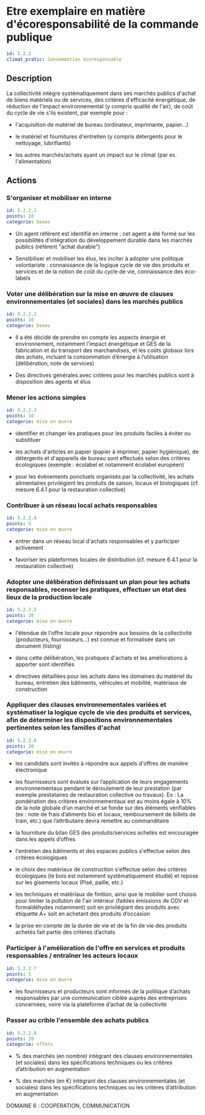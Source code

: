 # Etre exemplaire en matière d'écoresponsabilité de la commande publique
```yaml
id: 5.2.2
climat_pratic: Consommation écoresponsable
```
## Description
La collectivité intègre systématiquement dans ses marchés publics d'achat de biens matériels ou de services, des critères d'efficacité énergétique, de réduction de l'impact environnemental (y compris qualité de l'air), de coût du cycle de vie s'ils existent, par exemple pour :

- l'acquisition de matériel de bureau (ordinateur, imprimante, papier...)

- le matériel et fournitures d'entretien (y compris détergents pour le nettoyage, lubrifiants)

- les autres marchés/achats ayant un impact sur le climat (par ex. l'alimentation)





## Actions
### S'organiser et mobiliser en interne
```yaml
id: 5.2.2.1
points: 10
categorie: bases
```
- Un agent référent est identifié en interne : cet agent a été formé sur les possibilités d'intégration du développement durable dans les marchés publics (référent "achat durable”)

- Sensibiliser et mobiliser les élus, les inciter à adopter une politique volontariste : connaissance de la logique cycle de vie des produits et services et de la notion de coût du cycle de vie, connaissance des éco-labels




### Voter une délibération sur la mise en œuvre de clauses environnementales (et sociales) dans les marchés publics
```yaml
id: 5.2.2.2
points: 10
categorie: bases
```
- Il a été décidé de prendre en compte les aspects énergie et environnement, notamment l'impact énergétique et GES de la fabrication et du transport des marchandises, et les coûts globaux lors des achats, incluant la consommation d’énergie à l’utilisation (délibération, note de services)

- Des directives générales avec critères pour les marchés publics sont à disposition des agents et élus






### Mener les actions simples
```yaml
id: 5.2.2.3
points: 10
categorie: mise en œuvre
```
- identifier et changer les pratiques pour les produits faciles à éviter ou substituer

- les achats d'articles en papier (papier à imprimer, papier hygiénique), de détergents et d'appareils de bureau sont effectués selon des critères écologiques (exemple : écolabel et notamment écolabel européen)

- pour les évènements ponctuels organisés par la collectivité, les achats alimentaires privilégient les produits de saison, locaux et biologiques (cf. mesure 6.4.1  pour la restauration collective)




### Contribuer à un réseau local achats responsables
```yaml
id: 5.2.2.4
points: 5
categorie: mise en œuvre
```
- entrer dans un réseau local d'achats responsables et y participer activement

- favoriser les plateformes locales de distribution (cf. mesure 6.4.1  pour la restauration collective) 




### Adopter une délibération définissant un plan pour les achats responsables, recenser les pratiques, effectuer un état des lieux de la production locale
```yaml
id: 5.2.2.5
points: 20
categorie: mise en œuvre
```
- l'étendue de l'offre locale pour répondre aux besoins de la collectivité (producteurs, fournisseurs...) est connue et formalisée dans un document (listing) 

- dans cette délibération, les pratiques d'achats et les améliorations à apporter sont identifiés

- directives détaillées pour les achats dans les domaines du matériel du bureau, entretien des bâtiments, véhicules et mobilité, matériaux de construction




### Appliquer des clauses environnementales variées et systématiser la logique cycle de vie des produits et services, afin de déterminer les dispositions environnementales pertinentes selon les familles d'achat
```yaml
id: 5.2.2.6
points: 20
categorie: mise en œuvre
```
- les candidats sont invités à répondre aux appels d'offres de manière électronique

- les fournisseurs sont évalués sur l’application de leurs engagements environnementaux pendant le déroulement de leur prestation (par exemple prestataires de restauration collective ou travaux). Ex : La pondération des critères environnementaux est au moins égale à 10% de la note globale d’un marché et se fonde sur des éléments vérifiables (ex : note de frais d’aliments bio et locaux, remboursement de billets de train, etc.) que l’attributaire devra remettre au commanditaire

- la fourniture du bilan GES des produits/services achetés est encouragée dans les appels d’offres

- l'entretien des bâtiments et des espaces publics s'effectue selon des critères écologiques 

- le choix des matériaux de construction s'effectue selon des critères écologiques (le bois est notamment systématiquement étudié) et repose sur les gisements locaux (Pisé, paille, etc.) 

 - les techniques et matériaux de finition, ainsi que le mobilier sont choisis pour limiter la pollution de l'air intérieur (faibles émissions de COV et formaldéhydes notamment) soit en privilégiant des produits avec étiquette A+ soit en achetant des produits d’occasion

- la prise en compte de la durée de vie et de la fin de vie des produits achetés fait partie des critères d’achats




### Participer à l'amélioration de l'offre en services et produits responsables / entraîner les acteurs locaux
```yaml
id: 5.2.2.7
points: 5
categorie: mise en œuvre
```
- les fournisseurs et producteurs sont informés de la politique d’achats responsables par une communication ciblée auprès des entreprises concernées, voire via la plateforme d’achat de la collectivité






### Passer au crible l'ensemble des achats publics
```yaml
id: 5.2.2.8
points: 20
categorie: effets
```
- % des marchés (en nombre) intégrant des clauses environnementales (et sociales) dans les spécifications techniques ou les critères d’attribution en augmentation

- % des marchés (en €) intégrant des clauses environnementales (et sociales) dans les spécifications techniques ou les critères d’attribution en augmentation



DOMAINE 6 : COOPERATION, COMMUNICATION



